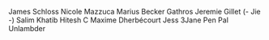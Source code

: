 James Schloss
Nicole Mazzuca
Marius Becker
Gathros
Jeremie Gillet (- Jie -)
Salim Khatib
Hitesh C
Maxime Dherbécourt
Jess 3Jane
Pen Pal
Unlambder
